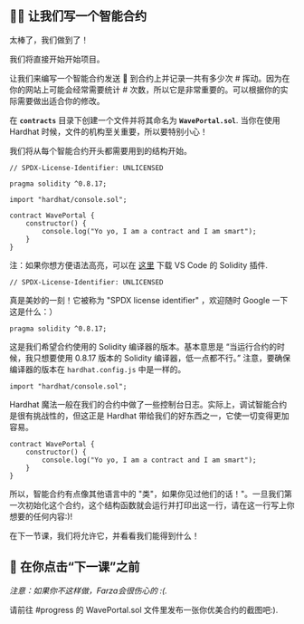 👩‍💻 让我们写一个智能合约
----------------------------

太棒了，我们做到了！

我们将直接开始开始项目。

让我们来编写一个智能合约发送 👋 到合约上并记录一共有多少次 # 挥动。因为在你的网站上可能会经常需要统计 # 次数，所以它是非常重要的。可以根据你的实际需要做出适合你的修改。 

在 **`contracts`** 目录下创建一个文件并将其命名为 **`WavePortal.sol`**. 当你在使用  Hardhat 时候，文件的机构至关重要，所以要特别小心！

我们将从每个智能合约开头都需要用到的结构开始。

```solidity
// SPDX-License-Identifier: UNLICENSED

pragma solidity ^0.8.17;

import "hardhat/console.sol";

contract WavePortal {
    constructor() {
        console.log("Yo yo, I am a contract and I am smart");
    }
}
```

注：如果你想方便语法高亮，可以在 [这里](https://marketplace.visualstudio.com/items?itemName=JuanBlanco.solidity) 下载 VS Code 的 Solidity 插件.

```solidity
// SPDX-License-Identifier: UNLICENSED
```

真是美妙的一刻！它被称为 "SPDX license identifier" ，欢迎随时 Google 一下这是什么：）

```solidity
pragma solidity ^0.8.17;
```

这是我们希望合约使用的 Solidity 编译器的版本。基本意思是 “当运行合约的时候，我只想要使用 0.8.17 版本的 Solidity 编译器，低一点都不行。” 注意，要确保编译器的版本在 `hardhat.config.js` 中是一样的。

```solidity
import "hardhat/console.sol";
```
Hardhat 魔法一般在我们的合约中做了一些控制台日志。实际上，调试智能合约是很有挑战性的，但这正是 Hardhat 带给我们的好东西之一，它使一切变得更加容易。

```solidity
contract WavePortal {
    constructor() {
        console.log("Yo yo, I am a contract and I am smart");
    }
}
```

所以，智能合约有点像其他语言中的 "类"，如果你见过他们的话！"。一旦我们第一次初始化这个合约，这个结构函数就会运行并打印出这一行，请在这一行写上你想要的任何内容:)!

在下一节课，我们将允许它，并看看我们能得到什么！

🚨 在你点击“下一课”之前
-------------------------------------------

*注意：如果你不这样做，Farza会很伤心的 :(.*

请前往 #progress 的 WavePortal.sol 文件里发布一张你优美合约的截图吧:).
